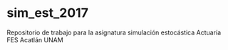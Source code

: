 # sim_est_2017
Repositorio de trabajo para la asignatura simulación estocástica Actuaría FES Acatlán UNAM

